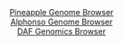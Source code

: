 <div id="Pineapple_Genome_Browser" align="center">
  <a href="https://igv.org/app/?sessionURL=blob:zZNbb5swGIb_i6VWm0QAQ0ICUjXl2HZZ2ixZmi1VhQwY8AK2YxtyUv773GrTbjqpudg0iQv7kw_v9_jhCGosJGEUBMAxYcuEEBhA5mw7RyUv8B0qsQRBigqJDSBwigWmMQbBEaRIKrSYfdI7c6W4DCyLKN4oEc2YKV0TlejAKNpKM2al1WdFgSImkGJCWj2BamaRrG5scYQ4N_XdrtmyEqSQhQqeMyqZxTHNwq0.L_xVCjNMWYnDsioUeQkQ6jw6Y2Km6EN3Oe_GMZZyjPe3yVV3fNt9cIeL1bXXXy3ub5YLb3k5JxlFqhL4yht_W0edu.sHj_tjGl04vaRKdmncS6nHLtzB5XDHicDyCrZhx236HvQ0GkITvPufutYfObPzzWYwmK6a3ibvfXWnn_MvHb4WN_kNjOw_9H0yQMHiSpsA4ly0A2gbru0ZLcdrPA9hx7BtX9MRjIDg8ckASqB4rZc_HoHac.0LkHhTvahjACYSLEDQ8G27DX3faTXbTdv34ck4gkoUfw_taDHz27bTdRwvTEmhtMxJKCmXJqLUrOPUzA5nspwSyPNk0j9cr4fZrr4f9QfapOFul8_g6zTbmoC._OUBdatvyfRPvHtLEFNF58o28tz8.3RVdi6c0UcRryd.PjlM9ijutKav_2bPgM6DkzJRIqXX64qe_jSuRoIgqnShJpJEpCBqv9Qc2RYE0HG1uCBmBdMmApFF72zDNmDLfv9bUPf0dPoB">Pineapple Genome Browser</a>
</div>
<div id="Alphonso_Genome_Browser" align="center">
  <a href="https://igv.org/app/?sessionURL=blob:zZJdb9owGEb_iyWqTQr5JEkTCU2BlpZR2qkQWFtVkUmcYNWxU9tJoIj_PoM27aaTysWmSblwXjnx8xyfHWgQF5hREAJbt1zdsoAGxJq1M1hWBN3CEgkQ5pAIpAGOcsQRTREIdyCHQsL4_kZ9uZayEqFhYFl1S0gLpgtHhyV8YxS2Qk9ZaQwZIXDFOJSMC2PAYcMMXDTdFq1gVenqbEd3jQxKaEBSrRkVzKgQLZJW_S_5NUoKRFmJkrImEh8DJCqPypjpOfwSLWdRmiIhJmg7zvrRZBwtnMv48cobPsZ318vYW57NcEGhrDnqD3nHHsX3L5uOPdjOp3dxfT8lm_L1.6Lx5ajoOBdnl5sKcyT6lm.dO73Ad30FB9MMbf6n3urBp3aP3G1zm6nmq.107M_nBxZzWOGifrnA0bvdz8FeA4SltfIBpGvuh5apOaanubbXPSytc800A0WIMwzCp2cNSA7TF7X9aQfktlLWAIFe66NAGmA8QxyE3cA0fSsIbLfn98wgsPbaDtSc_D286tID37Qj2_aSHBOplM4SQSuhQ0r1Js314u1Eng.1vZRtg2fjG9SKCUFf63IU8WBwFf.BpQbU0ccrVEU_kuifmPeRILpcnaqbx2SeKtm8WmbZ0MoXk9u7uftw_S2.ttt3AR00Og1OzngJpdqvJur1p28N5BhSqQYNFniFCZbbpeLIWhBatqO0BSkjTHkIeLH6ZGqmZrnm5996Ovvn_Q8-">Alphonso Genome Browser</a>
</div>


<div id="DAF_Genomics_Browser" align="center">
  <a href="https://igv.org/app/?sessionURL=blob:tZFrb5swFIb_i6X0ExBsCASkaKJdm2bZuraIRE1VRR4cwCtgapuSLsp_r0U7TdpF06ROsi1b5_K.Ps8ePYKQjDcoRMTCEwtjZCBZ8j6mdVvBBa1BojCnlQQDCchBQJMCCvcop1LR5PqjriyVamU4Hmc0NwtoeM1SaUnHoq0peadK0KkmsWhNv_GG9tJKea2TFR3Tqi15I_mYpilIadrjFppi21N9fI9th5awrbtKsUF1q01oY5mVU.2WNRns_mLkPyjrxd5F6zga6pfwtMhm0XIRrZzTZDP3TjbJ5_N14q2PYlY0VHUCZvdxsXHWXusGfYzL1c38qh2R4.ISYHlzNXLeH53uWiZAzrCPp44beISgg4EqnnYaAkpLgUPsGj6ZGsR1zderM_H0FARnKLy9M5ASNL3X6bd7pJ5ajQpJeOgGagbiIgOBQjOwbR8HAZm4vmsHAT4Ye9SJ6o1ZniXXgW.TiBDP.kJrrZ.zahigFvo1.FYgf.qs9z.DWmVzf5GMyJl3PP16Wbm7D4rhk75_PL_49FtQjvb_x4_lXNRU6dDL8xULrbReDY36wcU53B2eAQ--">DAF Genomics Browser</a>
</div>
